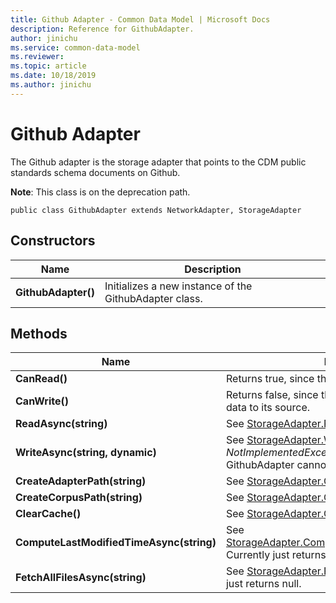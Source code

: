 ```yaml
---
title: Github Adapter - Common Data Model | Microsoft Docs
description: Reference for GithubAdapter.
author: jinichu
ms.service: common-data-model
ms.reviewer: 
ms.topic: article
ms.date: 10/18/2019
ms.author: jinichu
---
```


# Github Adapter

The Github adapter is the storage adapter that points to the CDM public standards schema documents on Github.<br/>

**Note**: This class is on the deprecation path. 

```
public class GithubAdapter extends NetworkAdapter, StorageAdapter
```

## Constructors
|Name|Description|
|---|---|
|**GithubAdapter()**|Initializes a new instance of the GithubAdapter class.|

## Methods
|Name|Description|Return Type|
|---|---|---|
|**CanRead()**|Returns true, since the GithubAdapter can read data.|boolean|
|**CanWrite()**|Returns false, since the GithubAdapter cannot write data to its source.|boolean|
|**ReadAsync(string)**|See [StorageAdapter.ReadAsync(...)](storageadapter.md#methods).|Task\<string>|
|**WriteAsync(string, dynamic)**|See [StorageAdapter.WriteAsync(...)](storageadapter.md#methods). Throws a *NotImplementedException* because the GithubAdapter cannot write to its source.|Task|
|**CreateAdapterPath(string)**|See [StorageAdapter.CreateAdapterPath(...)](storageadapter.md#methods).|string|
|**CreateCorpusPath(string)**|See [StorageAdapter.CreateCorpusPath(...)](storageadapter.md#methods).|string|
|**ClearCache()**|See [StorageAdapter.ClearCache()](storageadapter.md#methods).|void|
|**ComputeLastModifiedTimeAsync(string)**|See [StorageAdapter.ComputeLastModifiedTimeAsync(...)](storageadapter.md#methods). Currently just returns Time.Now()|Task\<DateTimeOffset?>|
|**FetchAllFilesAsync(string)**|See [StorageAdapter.FetchAllFilesAsync(...)](storageadapter.md#methods). Currently just returns null.|Task\<List\<string>>|

